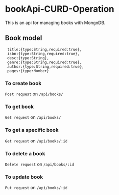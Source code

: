 # bookApi-CURD-Operation
This is an api for managing books with MongoDB.

## Book model
` title:{type:String,required:true},`    
` isbn:{type:String,required:true},`  
` desc:{type:String},`  
` genre:{type:String,required:true},`  
` author:{type:String,required:true},`  
` pages:{type:Number}`

### To create book
` Post request ` on ` /api/books/ `

### To get book
` Get request ` on ` /api/books/ `

### To get a specific book
` Get request ` on ` /api/books/:id `

### To delete a book
` Delete request ` on ` /api/books/:id `

### To update book
` Put request ` on ` /api/books/:id `
